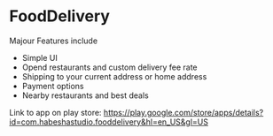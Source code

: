 # FoodDelivery

Majour Features include
- Simple UI
- Opend restaurants and custom delivery fee rate
- Shipping to your current address or home address
- Payment options
- Nearby restaurants and best deals

Link to app on play store: https://play.google.com/store/apps/details?id=com.habeshastudio.fooddelivery&hl=en_US&gl=US
